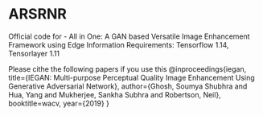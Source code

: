 # ARSRNR
Official code for -  All in One: A GAN based Versatile Image Enhancement Framework using Edge Information
Requirements: Tensorflow 1.14, Tensorlayer 1.11

Please cithe the following papers if you use this
@inproceedings{iegan,
  title={IEGAN: Multi-purpose Perceptual Quality Image Enhancement Using Generative Adversarial Network},
  author={Ghosh, Soumya Shubhra and Hua, Yang and Mukherjee, Sankha Subhra and Robertson, Neil},
  booktitle=wacv,
  year={2019}
}
